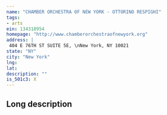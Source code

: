 ```yaml
---
name: "CHAMBER ORCHESTRA OF NEW YORK - OTTORINO RESPIGHI"
tags:
- arts
ein: 134318954
homepage: "http://www.chamberorchestraofnewyork.org"
address: |
 404 E 76TH ST SUITE 5E, \nNew York, NY 10021
state: "NY"
city: "New York"
lng: 
lat: 
description: ""
is_501c3: X
---
```


## Long description


